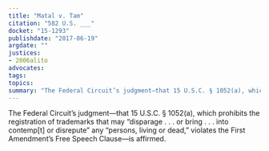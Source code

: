 ```yaml
---
title: "Matal v. Tam"
citation: "582 U.S. ___"
docket: "15-1293"
publishdate: "2017-06-19"
argdate: ""
justices:
- 2006alito
advocates:
tags:
topics:
summary: "The Federal Circuit’s judgment—that 15 U.S.C. § 1052(a), which prohibits the registration of trademarks that may “disparage . . . or bring . . . into contemp[t] or disrepute” any “persons, living or dead,”  violates the First Amendment’s Free Speech Clause—is affirmed."
---
```

The Federal Circuit’s judgment—that 15 U.S.C. § 1052(a), which prohibits the registration of trademarks that may “disparage . . . or bring . . . into contemp[t] or disrepute” any “persons, living or dead,”  violates the First Amendment’s Free Speech Clause—is affirmed.

